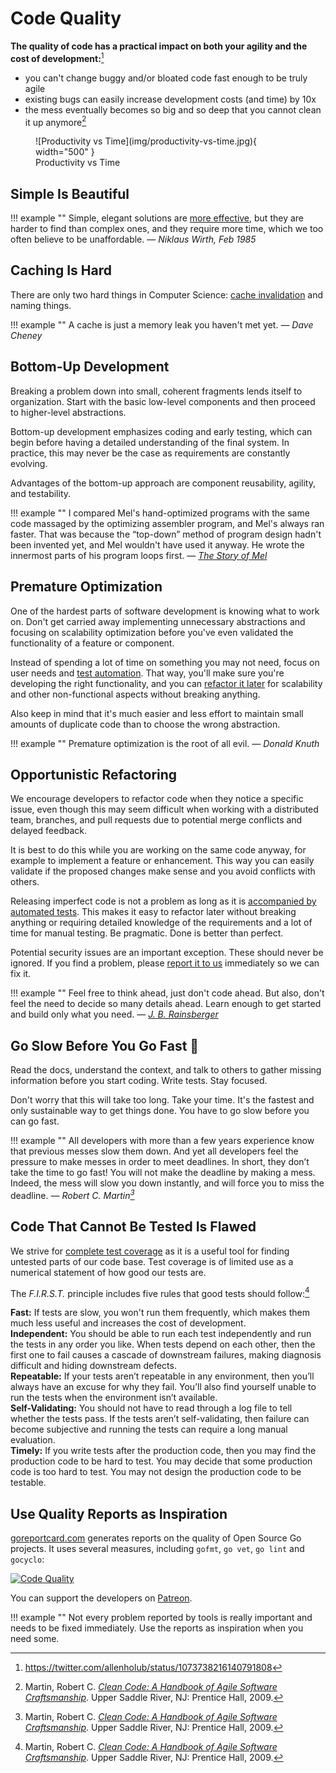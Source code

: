 # Code Quality

**The quality of code has a practical impact on both your agility and the cost of development:**[^1]

- you can't change buggy and/or bloated code fast enough to be truly agile
- existing bugs can easily increase development costs (and time) by 10x
- the mess eventually becomes so big and so deep that you cannot clean it up anymore[^2]

<figure markdown>
  ![Productivity vs Time](img/productivity-vs-time.jpg){ width="500" }
  <figcaption>Productivity vs Time</figcaption>
</figure>

## Simple Is Beautiful ##

!!! example ""
    Simple, elegant solutions are [more effective](issues.md#effectiveness-efficiency), but they are harder to find than complex ones, and they require more
    time, which we too often believe to be unaffordable. — <cite>Niklaus Wirth, Feb 1985</cite>

## Caching Is Hard ##

There are only two hard things in Computer Science: [cache invalidation](https://msol.io/blog/tech/youre-probably-wrong-about-caching/) and naming things.

!!! example ""
    A cache is just a memory leak you haven't met yet. — <cite>Dave Cheney</cite>

## Bottom-Up Development ##

Breaking a problem down into small, coherent fragments lends itself to organization. Start with the basic low-level
components and then proceed to higher-level abstractions.

Bottom-up development emphasizes coding and early testing, which can begin before having a detailed understanding of the final system. In practice, this may never be the case as requirements are constantly evolving.

Advantages of the bottom-up approach are component reusability, agility, and testability.

!!! example ""
    I compared Mel's hand-optimized programs with the same code massaged by the optimizing assembler program, and Mel's always ran faster.
    That was because the “top-down” method of program design hadn't been invented yet, and Mel wouldn't have used it anyway. 
    He wrote the innermost parts of his program loops first. — <cite>[The Story of Mel](http://www.catb.org/jargon/html/story-of-mel.html)</cite>

## Premature Optimization ##

One of the hardest parts of software development is knowing what to work on.
Don't get carried away implementing unnecessary abstractions and focusing on scalability optimization before you've even validated the functionality of a feature or component.

Instead of spending a lot of time on something you may not need, focus on user needs and [test automation](#code-that-cannot-be-tested-is-flawed).
That way, you'll make sure you're developing the right functionality, and you can [refactor it later](https://martinfowler.com/bliki/DefinitionOfRefactoring.html) for scalability and other non-functional aspects without breaking anything.

Also keep in mind that it's much easier and less effort to maintain small amounts of duplicate code than to choose the wrong abstraction.

!!! example ""
    Premature optimization is the root of all evil. — <cite>Donald Knuth</cite>

## Opportunistic Refactoring ##

We encourage developers to refactor code when they notice a specific issue, even though this may seem difficult when working with a distributed team, branches, and pull requests due to potential merge conflicts and delayed feedback.

It is best to do this while you are working on the same code anyway, for example to implement a feature or enhancement. This way you can easily validate if the proposed changes make sense and you avoid conflicts with others.

Releasing imperfect code is not a problem as long as it is [accompanied by automated tests](#code-that-cannot-be-tested-is-flawed). This makes it easy to refactor later without breaking anything or requiring detailed knowledge of the requirements and a lot of time for manual testing. Be pragmatic. Done is better than perfect.

Potential security issues are an important exception. These should never be ignored. If you find a problem, please [report it to us](https://photoprism.app/security-policy) immediately so we can fix it.

!!! example ""
    Feel free to think ahead, just don't code ahead. But also, don't feel the need to decide so many
    details ahead. Learn enough to get started and build only what you need.
    — <cite>[J. B. Rainsberger](https://twitter.com/jbrains/status/1064212803542818816)</cite>

## Go Slow Before You Go Fast 🐰 ##

Read the docs, understand the context, and talk to others to gather missing information before you start coding. Write tests. Stay focused.

Don't worry that this will take too long. Take your time. It's the fastest and only sustainable way to get things done. You have to go slow before you can go fast.

!!! example ""
    All developers with more than a few years experience know that previous messes slow them down. And yet all
    developers feel the pressure to make messes in order to meet deadlines. In short, they don’t take the time
    to go fast! You will not make the deadline by making a mess. Indeed, the mess will slow you down instantly, and
    will force you to miss the deadline. — <cite>Robert C. Martin[^2]</cite>

## Code That Cannot Be Tested Is Flawed ##

We strive for [complete test coverage](https://martinfowler.com/bliki/TestCoverage.html) as it is a useful tool for finding 
untested parts of our code base. Test coverage is of limited use as a numerical statement of how good our tests are.

The *F.I.R.S.T.* principle includes five rules that good tests should follow:[^2]

**Fast:** If tests are slow, you won't run them frequently, which makes them much less useful and increases the cost of development.<br>
**Independent:** You should be able to run each test independently and run the tests in any order you like. When tests depend on each other, then the first one to fail causes a cascade of downstream failures, making diagnosis difficult and hiding downstream defects.<br>
**Repeatable:** If your tests aren’t repeatable in any environment, then you’ll always have an excuse for why they fail. You’ll also find yourself unable to run the tests when the environment isn’t available.<br>
**Self-Validating:** You should not have to read through a log file to tell whether the tests pass. If the tests aren’t
self-validating, then failure can become subjective and running the tests can require a long manual evaluation.<br>
**Timely:** If you write tests after the production code, then you may find the production code to be hard to test. You may decide that some production code is too hard to test. You may not design the production code to be testable.

<!--
### Codecov [![Test Coverage](https://codecov.io/gh/photoprism/photoprism/branch/develop/graph/badge.svg)][codecov] ###

A coverage log file created by the Go test runner is automatically sent to [Codecov][codecov] every time our `develop` branch was successfully built and tested on [Travis CI](https://travis-ci.org/photoprism/photoprism). Codecov provides a beautiful UI for displaying coverage reports and renders a badge showing the current test coverage. Custom settings for our report are located in [codecov.yml](https://github.com/photoprism/photoprism/blob/develop/codecov.yml). For example, `range: 50..90` means the badge will be green if coverage is >= 90% and red if it is <= 50%.
-->

## Use Quality Reports as Inspiration ##

[goreportcard.com][goreport] generates reports on the quality of Open Source Go projects. It uses several measures,
including `gofmt`, `go vet`, `go lint` and `gocyclo`:

[![Code Quality](https://goreportcard.com/badge/github.com/photoprism/photoprism)][goreport]

You can support the developers on [Patreon](https://www.patreon.com/goreportcard).

!!! example ""
    Not every problem reported by tools is really important and needs to be fixed immediately. Use the reports as
    inspiration when you need some.

[goreport]: https://goreportcard.com/report/github.com/photoprism/photoprism
[codacy]: https://www.codacy.com/project/lastzero/photoprism/dashboard
[codecov]: https://codecov.io/gh/photoprism/photoprism

[^1]: https://twitter.com/allenholub/status/1073738216140791808
[^2]: Martin, Robert C. [*Clean Code: A Handbook of Agile Software Craftsmanship*](https://enos.itcollege.ee/~jpoial/oop/naited/Clean%20Code.pdf). Upper Saddle River, NJ: Prentice Hall, 2009.
